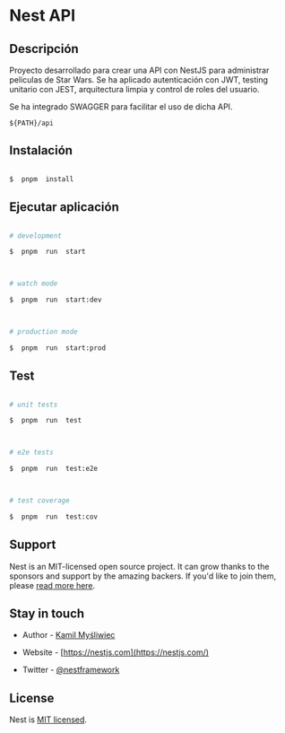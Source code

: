 # Nest API

## Descripción

Proyecto desarrollado para crear una API con NestJS para administrar peliculas de Star Wars. Se ha aplicado autenticación con JWT, testing unitario con JEST, arquitectura limpia y control de roles del usuario.

Se ha integrado SWAGGER para facilitar el uso de dicha API.

```
${PATH}/api
```

## Instalación

```bash

$  pnpm  install

```

## Ejecutar aplicación

```bash

# development

$  pnpm  run  start



# watch mode

$  pnpm  run  start:dev



# production mode

$  pnpm  run  start:prod

```

## Test

```bash

# unit tests

$  pnpm  run  test



# e2e tests

$  pnpm  run  test:e2e



# test coverage

$  pnpm  run  test:cov

```

## Support

Nest is an MIT-licensed open source project. It can grow thanks to the sponsors and support by the amazing backers. If you'd like to join them, please [read more here](https://docs.nestjs.com/support).

## Stay in touch

- Author - [Kamil Myśliwiec](https://kamilmysliwiec.com)

- Website - [https://nestjs.com](https://nestjs.com/)

- Twitter - [@nestframework](https://twitter.com/nestframework)

## License

Nest is [MIT licensed](LICENSE).
